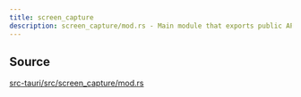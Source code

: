 ```yaml
---
title: screen_capture
description: screen_capture/mod.rs - Main module that exports public APIs
---
```



## Source

[src-tauri/src/screen_capture/mod.rs](/src-tauri/src/screen_capture/mod.rs)
